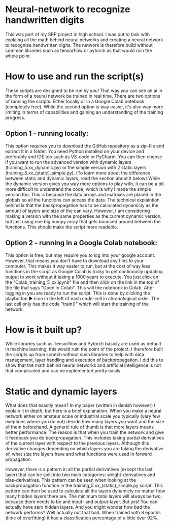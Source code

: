 # Neural-network to recognize handwritten digits
This was part of my SRP project in high school. I was put to task with explaing all the math behind neural networks and creating a neural network to recognize handwritten digits. The network is therefore build without common libraries such as tensorflow or pytorch as that would ruin the whole point.

# How to use and run the script(s)
These scripts are designed to be run by you! That way you can see an ai in the form of a neural network be trained in real time. 
There are two options of running the scripts: Either locally or in a Google Colab notebook (completely free).
While the second option is way easier, it's also way more limiting in terms of capabilities and gaining an understanding of the training progress.

## Option 1 - running locally:
This option requires you to download the GitHub repository as a zip-file and extract it in a folder. You need Python installed on your device and preferably and IDE too such as VS-code or PyCharm.
You can then choose if you want to run the advanced version with dynamic layers (training_5.xx_dynamic.py) or the simple version with 2 static layers (training_5.xx_(static)_simple.py). (To learn more about the difference between static and dynamic layers, read the section about it below)
While the dynamic version gives you way more options to play with, it can be a bit more difficult to understand the code, which is why i made the simple version too. This is because the data arrays and matrixes are placed in the globals so all the functions can access the data. The technical explaintion behind is that the backpropagation has to be calculated dynamicly as the amount of layers and size of the can vary. However, I am considering making a version with the same properties as the current dynamic version, but just using one big numpy array that gets bounced around between the functions. This should make the script more readable. 

## Option 2 - running in a Google Colab notebook:
This option is free, but may require you to log into your google account. However, that means you don't have to download any files to your computer. This makes it way easier to run, but at the cost of way less functions in the script as Google Colab is tricky to get continously updating output to work without it taking a 1000 years to execute.
You just click on the "Colab_training_5_xx.ipynb" file and then click on the link in the top of the file that says "Open in Colab". This will the notebook in Colab.
After logging in you are ready to run the script. This is done by clicking the playbutton ▶️ icon in the left of each code-cell in chronological order.
The last cell only has the code "train()" which will start the training of the network.


# How is it built up?
While libraries such as Tensorflow and Pytorch basicly are used as default in machine learning, this would ruin the point of the project. I therefore built the scripts up from scratch without such libraries to help with data management, layer handling and execution of backpropagation. I did this to show that the math behind neural networks and artificial intelligence is not that complicated and can be implemented pretty easily.


# Static and dynamic layers
What does that exactly mean? In my paper (written in danish however) I explain it in depth, but here is a brief explanation. 
When you make a neural network either on amateur scale or industrial scale you typically (very few exeptions where you do not) decide how many layers you want and the size of them beforehand. A generel rule of thumb is that more layers means better performance. The reason is that when you train the network and give it feedback you do backpropagation. This includes taking partial derivatives of the current layer with respect to the previous layers. Although this derivative changes depending on which layers you are taking the derivative of, what size the layers have and what functions were used in forward propagation.

However, there is a pattern in all the partial derivatives (except the last layer) that can be split into two main categories: weight-derivatives and bias-derivatives. This pattern can be seen when looking at the backpropagation function in the training_5.xx_(static)_simple.py script. This pattern can then be used to calculate all the layers dynamicly no matter how many hidden layers there are. The minimum total layers will always be two, because there needs to be and input- and output-layer. But yes! You can actually have zero hidden layers. And you might wonder how bad the network performs? Well actually not that bad. When trained with 8 epochs (time of overfitting) it had a classification percentage of a little over 92%.